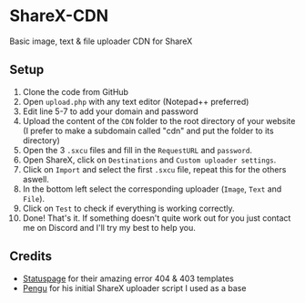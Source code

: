 # ShareX-CDN
 Basic image, text & file uploader CDN for ShareX

## Setup
1. Clone the code from GitHub
2. Open `upload.php` with any text editor (Notepad++ preferred)
3. Edit line 5-7 to add your domain and password
4. Upload the content of the `CDN` folder to the root directory of your website (I prefer to make a subdomain called "cdn" and put the folder to its directory)
5. Open the 3 `.sxcu` files and fill in the `RequestURL` and `password`.
6. Open ShareX, click on `Destinations` and `Custom uploader settings`.
7. Click on `Import` and select the first `.sxcu` file, repeat this for the others aswell.
8. In the bottom left select the corresponding uploader (`Image`, `Text` and `File`).
9. Click on `Test` to check if everything is working correctly.
10. Done! That's it. If something doesn't quite work out for you just contact me on Discord and I'll try my best to help you.

## Credits
- [Statuspage](https://better-error-pages.statuspage.io) for their amazing error 404 & 403 templates
- [Pengu](https://youtu.be/9jcof4MACM0) for his initial ShareX uploader script I used as a base
